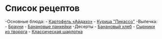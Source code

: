 # Список рецептов

-Основные блюда:
	- [Картофель «Айдахо»](potato_idaho.md)
	- [Курица "Пикассо"](chicken_picasso.md)
-Выпечка:
	- [Брауни](brownie.md)
	- [Банановые панкейки](banana_pancake.md)
-Десерты
	- [Банановый хлеб](banana_bread.md)
	- [Сырники из творога](cheese_pancakes.md)
	- [Классическая шарлотка](charlotte.md)
